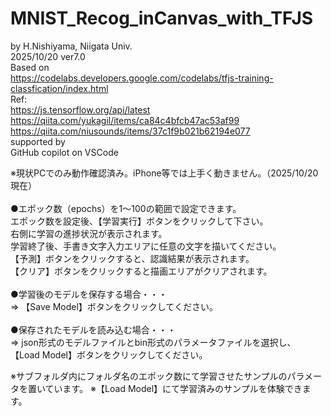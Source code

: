 # MNIST_Recog_inCanvas_with_TFJS
  by H.Nishiyama, Niigata Univ. <br>
     2025/10/20 ver7.0<br>
  Based on<br>
      https://codelabs.developers.google.com/codelabs/tfjs-training-classfication/index.html<br>
  Ref:<br>
      https://js.tensorflow.org/api/latest<br>
      https://qiita.com/yukagil/items/ca84c4bfcb47ac53af99<br>
      https://qiita.com/niusounds/items/37c1f9b021b62194e077<br>
  supported by<br>
      GitHub copilot on VSCode<br>

※現状PCでのみ動作確認済み。iPhone等では上手く動きません。（2025/10/20現在）<br>
<br>
●エポック数（epochs）を1〜100の範囲で設定できます。<br>
エポック数を設定後、【学習実行】ボタンをクリックして下さい。<br>
右側に学習の進捗状況が表示されます。<br>
学習終了後、手書き文字入力エリアに任意の文字を描いてください。<br>
【予測】ボタンをクリックすると、認識結果が表示されます。<br>
【クリア】ボタンをクリックすると描画エリアがクリアされます。<br>
<br>
●学習後のモデルを保存する場合・・・<br>
⇒ 【Save Model】ボタンをクリックしてください。<br>
<br>
●保存されたモデルを読み込む場合・・・<br>
⇒ json形式のモデルファイルとbin形式のパラメータファイルを選択し、<br>
【Load Model】ボタンをクリックしてください。<br>

※サブフォルダ内にフォルダ名のエポック数にて学習させたサンプルのパラメータを置いています。
※【Load Model】にて学習済みのサンプルを体験できます。
